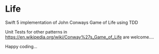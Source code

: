 # Life
Swift 5 implementation of John Conways Game of Life using TDD

Unit Tests for other patterns in https://en.wikipedia.org/wiki/Conway%27s_Game_of_Life are welcome....

Happy coding...
